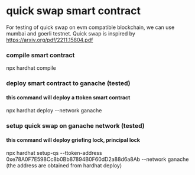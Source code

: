 # quick swap smart contract

For testing of quick swap on evm compatible blockchain, we can use mumbai and goerli testnet. Quick swap is inspired by https://arxiv.org/pdf/2211.15804.pdf  

### compile smart contract
npx hardhat compile

### deploy smart contract to ganache (tested)
#### this command will deploy a ttoken smart contract
npx hardhat deploy --network ganache

### setup quick swap on ganache network (tested)
#### this command will deploy griefing lock, principal lock
npx hardhat setup-qs --ttoken-address 0xe78A0F7E598Cc8b0Bb87894B0F60dD2a88d6a8Ab --network ganache
(the address are obtained from hardhat deploy)
